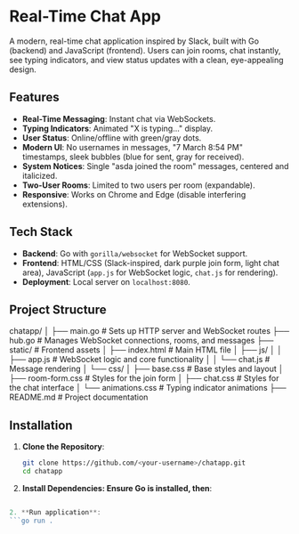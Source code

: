 # Real-Time Chat App

A modern, real-time chat application inspired by Slack, built with Go (backend) and JavaScript (frontend). Users can join rooms, chat instantly, see typing indicators, and view status updates with a clean, eye-appealing design.

## Features

- **Real-Time Messaging**: Instant chat via WebSockets.
- **Typing Indicators**: Animated "X is typing..." display.
- **User Status**: Online/offline with green/gray dots.
- **Modern UI**: No usernames in messages, "7 March 8:54 PM" timestamps, sleek bubbles (blue for sent, gray for received).
- **System Notices**: Single "asda joined the room" messages, centered and italicized.
- **Two-User Rooms**: Limited to two users per room (expandable).
- **Responsive**: Works on Chrome and Edge (disable interfering extensions).

## Tech Stack

- **Backend**: Go with `gorilla/websocket` for WebSocket support.
- **Frontend**: HTML/CSS (Slack-inspired, dark purple join form, light chat area), JavaScript (`app.js` for WebSocket logic, `chat.js` for rendering).
- **Deployment**: Local server on `localhost:8080`.

## Project Structure

chatapp/
│
├── main.go              # Sets up HTTP server and WebSocket routes
├── hub.go               # Manages WebSocket connections, rooms, and messages
├── static/              # Frontend assets
│   ├── index.html       # Main HTML file
│   ├── js/
│   │   ├── app.js       # WebSocket logic and core functionality
│   │   └── chat.js      # Message rendering
│   └── css/
│       ├── base.css     # Base styles and layout
│       ├── room-form.css # Styles for the join form
│       ├── chat.css     # Styles for the chat interface
│       └── animations.css # Typing indicator animations
├── README.md            # Project documentation


## Installation

1. **Clone the Repository**:
   ```bash
   git clone https://github.com/<your-username>/chatapp.git
   cd chatapp

2. **Install Dependencies: Ensure Go is installed, then**:
  ``` go get github.com/gorilla/websocket

2. **Run application**:
  ```go run .
